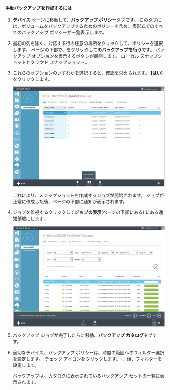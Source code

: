 
<!--author=SharS last changed: 9/15/15-->


#### <a name="to-create-a-manual-backup"></a>手動バックアップを作成するには
1. **デバイス** ページに移動して、**バックアップ ポリシー**タブです。 このタブには、ボリュームをバックアップするためのポリシーを含め、表形式でのすべてのバックアップ ポリシーが一覧表示します。
2. 最初の列を除く、対応する行の任意の場所をクリックして、ポリシーを選択します。 ページの下部で、をクリックして**のバックアップを行う**です。 バックアップ オプションを表示するボタンが展開します。 ローカル スナップショットとクラウド スナップショット。 
3. これらのオプションのいずれかを選択すると、確認を求められます。 **[はい]** をクリックします。 
   
    ![手動バックアップを作成します。](./media/storsimple-create-manual-backup/HCS_CreateManualBackup1-include.png)
   
    これにより、スナップショットを作成するジョブが開始されます。 ジョブが正常に作成した後、ページの下部に通知が表示されます。
4. ジョブを監視するクリックして**ジョブの表示**(ページの下部にある) にある通知領域にします。 
   
    ![手動バックアップを監視します。](./media/storsimple-create-manual-backup/HCS_CreateManualBackup2-include.png)
5. バックアップ ジョブが完了したらに移動、**バックアップ カタログ**タブです。
6. 適切なデバイス、バックアップ ポリシーは、時間の範囲へのフィルター選択を設定します。 チェック アイコンをクリックします。 ![チェック アイコン](./media/storsimple-create-manual-backup/HCS_CheckIcon-include.png) 後、フィルターを設定します。
   
   バックアップは、カタログに表示されているバックアップ セットの一覧に表示されます。

